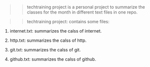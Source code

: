 >> techtraining project is a personal project to summarize the classes for the month in different text files in one repo. 

>> techtraining project: contains some files:

1. internet.txt: summarizes the calss of internet.
 
2. http.txt: summarizes the calss of http.

3. git.txt: summarizes the calss of git.

4. github.txt: summarizes the calss of github.
